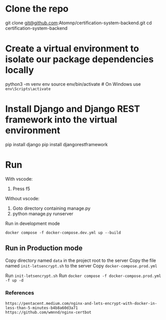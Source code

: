 # Clone the repo

git clone git@github.com:Atomnp/certification-system-backend.git
cd certification-system-backend

# Create a virtual environment to isolate our package dependencies locally

python3 -m venv env
source env/bin/activate # On Windows use `env\Scripts\activate`

# Install Django and Django REST framework into the virtual environment

pip install django
pip install djangorestframework

# Run

With vscode:

1. Press f5

Without vscode:

1. Goto directory containing manage.py
2. python manage.py runserver

Run in development mode

`docker compose -f docker-compose.dev.yml up --build`

## Run in Production mode

Copy directory named `data` in the project root to the server
Copy the file named `init-letsencrypt.sh` to the server
Copy `docker-compose.prod.yml`

Run `init-letsencrypt.sh`
Run `docker compose -f docker-compose.prod.yml -f up -d`

### References

    https://pentacent.medium.com/nginx-and-lets-encrypt-with-docker-in-less-than-5-minutes-b4b8a60d3a71
    https://github.com/wmnnd/nginx-certbot

